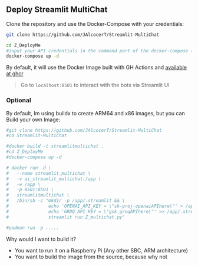 ## Deploy Streamlit MultiChat

Clone the repository and use the Docker-Compose with your credentials:

```sh
git clone https://github.com/JAlcocerT/Streamlit-MultiChat

cd Z_DeployMe
#input your API credentials in the command part of the docker-compose (or through the UI)
docker-compose up -d
```

By default, it will use the Docker Image built with GH Actions and [available at ghcr](https://github.com/JAlcocerT/Streamlit-MultiChat/pkgs/container/streamlit-multichat)

> Go to `localhost:8501` to interact with the bots via Streamlit UI

### Optional

By default, Im using buildx to create ARM64 and x86 images, but you can Build your own Image:

```sh
#git clone https://github.com/JAlcocerT/Streamlit-MultiChat
#cd Streamlit-MultiChat

#docker build -t streamlitmultichat .
#cd Z_DeployMe
#docker-compose up -d

# docker run -d \
#   --name streamlit_multichat \
#   -v ai_streamlit_multichat:/app \
#   -w /app \
#   -p 8501:8501 \
#   streamlitmultichat \
#   /bin/sh -c "mkdir -p /app/.streamlit && \
#               echo 'OPENAI_API_KEY = \"sk-proj-openaiAPIhere\"' > /app/.streamlit/secrets.toml && \
#               echo 'GROQ_API_KEY = \"gsk_groqAPIhere\"' >> /app/.streamlit/secrets.toml && \
#               streamlit run Z_multichat.py"

#podman run -p .....
```

Why would I want to build it?

* You want to run it on a Raspberry Pi (Any other SBC, ARM architecture)
* You want to build the image from the source, because why not